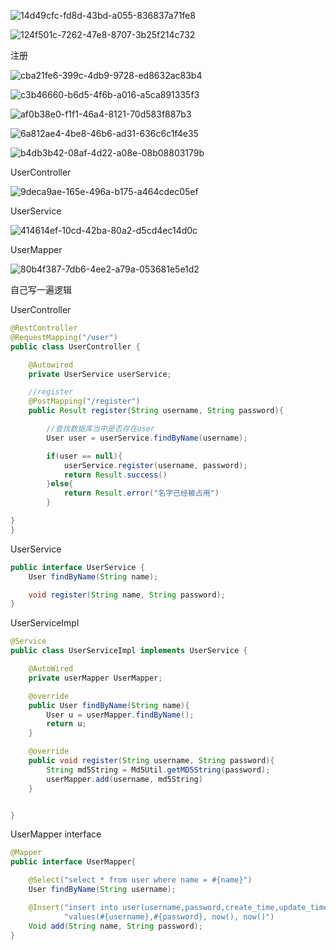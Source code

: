 ![14d49cfc-fd8d-43bd-a055-836837a71fe8](file:///D:/TypeDown_Screenshot/14d49cfc-fd8d-43bd-a055-836837a71fe8.png)



![124f501c-7262-47e8-8707-3b25f214c732](file:///D:/TypeDown_Screenshot/124f501c-7262-47e8-8707-3b25f214c732.png)



注册



![cba21fe6-399c-4db9-9728-ed8632ac83b4](file:///D:/TypeDown_Screenshot/cba21fe6-399c-4db9-9728-ed8632ac83b4.png)



![c3b46660-b6d5-4f6b-a016-a5ca891335f3](file:///D:/TypeDown_Screenshot/c3b46660-b6d5-4f6b-a016-a5ca891335f3.png)

![af0b38e0-f1f1-46a4-8121-70d583f887b3](file:///D:/TypeDown_Screenshot/af0b38e0-f1f1-46a4-8121-70d583f887b3.png)

![6a812ae4-4be8-46b6-ad31-636c6c1f4e35](file:///D:/TypeDown_Screenshot/6a812ae4-4be8-46b6-ad31-636c6c1f4e35.png)

![b4db3b42-08af-4d22-a08e-08b08803179b](file:///D:/TypeDown_Screenshot/b4db3b42-08af-4d22-a08e-08b08803179b.png)

UserController

![9deca9ae-165e-496a-b175-a464cdec05ef](file:///D:/TypeDown_Screenshot/9deca9ae-165e-496a-b175-a464cdec05ef.png)

UserService

![414614ef-10cd-42ba-80a2-d5cd4ec14d0c](file:///D:/TypeDown_Screenshot/414614ef-10cd-42ba-80a2-d5cd4ec14d0c.png)

UserMapper

![80b4f387-7db6-4ee2-a79a-053681e5e1d2](file:///D:/TypeDown_Screenshot/80b4f387-7db6-4ee2-a79a-053681e5e1d2.png)





自己写一遍逻辑



UserController



```java
@RestController
@RequestMapping("/user")
public class UserController {

    @Autowired
    private UserService userService;

    //register
    @PostMapping("/register")
    public Result register(String username, String password){

        //查找数据库当中是否存在user
        User user = userService.findByName(username);

        if(user == null){
            userService.register(username, password);
            return Result.success()
        }else{
            return Result.error("名字已经被占用")
        }        

}
}
```



UserService



```java
public interface UserService {
    User findByName(String name);

    void register(String name, String password);
}
```



UserServiceImpl



```java
@Service
public class UserServiceImpl implements UserService {

    @AutoWired
    private userMapper UserMapper;

    @override
    public User findByName(String name){
        User u = userMapper.findByName();
        return u;
    }

    @override
    public void register(String username, String password){
        String md5String = Md5Util.getMD5String(password);
        userMapper.add(username, md5String)    
    }


}
```



UserMapper interface



```java
@Mapper
public interface UserMapper{

    @Select("select * from user where name = #{name}")
    User findByName(String username);

    @Insert("insert into user(username,password,create_time,update_time)"+
            "values(#{username},#{password}, now(), now()")
    Void add(String name, String password);
}
```
